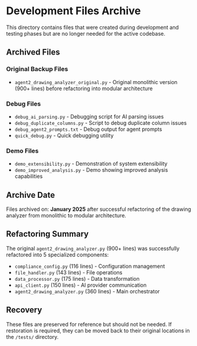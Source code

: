 # Development Files Archive

This directory contains files that were created during development and testing phases but are no longer needed for the active codebase.

## Archived Files

### Original Backup Files
- `agent2_drawing_analyzer_original.py` - Original monolithic version (900+ lines) before refactoring into modular architecture

### Debug Files
- `debug_ai_parsing.py` - Debugging script for AI parsing issues
- `debug_duplicate_columns.py` - Script to debug duplicate column issues
- `debug_agent2_prompts.txt` - Debug output for agent prompts
- `quick_debug.py` - Quick debugging utility

### Demo Files
- `demo_extensibility.py` - Demonstration of system extensibility
- `demo_improved_analysis.py` - Demo showing improved analysis capabilities

## Archive Date
Files archived on: **January 2025** after successful refactoring of the drawing analyzer from monolithic to modular architecture.

## Refactoring Summary
The original `agent2_drawing_analyzer.py` (900+ lines) was successfully refactored into 5 specialized components:
- `compliance_config.py` (116 lines) - Configuration management
- `file_handler.py` (143 lines) - File operations
- `data_processor.py` (175 lines) - Data transformation
- `api_client.py` (150 lines) - AI provider communication
- `agent2_drawing_analyzer.py` (360 lines) - Main orchestrator

## Recovery
These files are preserved for reference but should not be needed. If restoration is required, they can be moved back to their original locations in the `/tests/` directory.